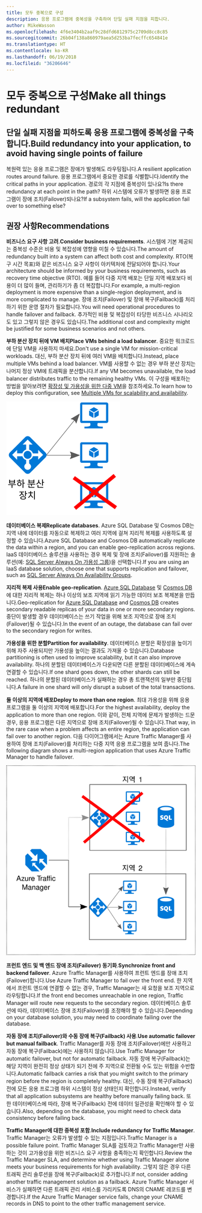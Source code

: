 ```yaml
---
title: 모두 중복으로 구성
description: 응용 프로그램에 중복성을 구축하여 단일 실패 지점을 피합니다.
author: MikeWasson
ms.openlocfilehash: 4f6e3404b2aaf9c28dfd6812975c2709d8cc8c85
ms.sourcegitcommit: 26b04f138a860979aea5d253ba7fecffc654841e
ms.translationtype: HT
ms.contentlocale: ko-KR
ms.lasthandoff: 06/19/2018
ms.locfileid: "36206646"
---
```

# <a name="make-all-things-redundant"></a><span data-ttu-id="4357f-103">모두 중복으로 구성</span><span class="sxs-lookup"><span data-stu-id="4357f-103">Make all things redundant</span></span>

## <a name="build-redundancy-into-your-application-to-avoid-having-single-points-of-failure"></a><span data-ttu-id="4357f-104">단일 실패 지점을 피하도록 응용 프로그램에 중복성을 구축합니다.</span><span class="sxs-lookup"><span data-stu-id="4357f-104">Build redundancy into your application, to avoid having single points of failure</span></span>

<span data-ttu-id="4357f-105">복원력 있는 응용 프로그램은 장애가 발생해도 라우팅됩니다.</span><span class="sxs-lookup"><span data-stu-id="4357f-105">A resilient application routes around failure.</span></span> <span data-ttu-id="4357f-106">응용 프로그램에서 중요한 경로를 식별합니다.</span><span class="sxs-lookup"><span data-stu-id="4357f-106">Identify the critical paths in your application.</span></span> <span data-ttu-id="4357f-107">경로의 각 지점에 중복성이 있나요?</span><span class="sxs-lookup"><span data-stu-id="4357f-107">Is there redundancy at each point in the path?</span></span> <span data-ttu-id="4357f-108">하위 시스템에 오류가 발생하면 응용 프로그램이 장애 조치(Failover)되나요?</span><span class="sxs-lookup"><span data-stu-id="4357f-108">If a subsystem fails, will the application fail over to something else?</span></span>

## <a name="recommendations"></a><span data-ttu-id="4357f-109">권장 사항</span><span class="sxs-lookup"><span data-stu-id="4357f-109">Recommendations</span></span> 

<span data-ttu-id="4357f-110">**비즈니스 요구 사항 고려**.</span><span class="sxs-lookup"><span data-stu-id="4357f-110">**Consider business requirements**.</span></span> <span data-ttu-id="4357f-111">시스템에 기본 제공되는 중복성 수준은 비용 및 복잡성에 영향을 미칠 수 있습니다.</span><span class="sxs-lookup"><span data-stu-id="4357f-111">The amount of redundancy built into a system can affect both cost and complexity.</span></span> <span data-ttu-id="4357f-112">RTO(복구 시간 목표)와 같은 비즈니스 요구 사항이 아키텍처에 전달되어야 합니다.</span><span class="sxs-lookup"><span data-stu-id="4357f-112">Your architecture should be informed by your business requirements, such as recovery time objective (RTO).</span></span> <span data-ttu-id="4357f-113">예를 들어 다중 지역 배포는 단일 지역 배포보다 비용이 더 많이 들며, 관리하기가 좀 더 복잡합니다.</span><span class="sxs-lookup"><span data-stu-id="4357f-113">For example, a multi-region deployment is more expensive than a single-region deployment, and is more complicated to manage.</span></span> <span data-ttu-id="4357f-114">장애 조치(Failover) 및 장애 복구(Failback)를 처리하기 위한 운영 절차가 필요합니다.</span><span class="sxs-lookup"><span data-stu-id="4357f-114">You will need operational procedures to handle failover and failback.</span></span> <span data-ttu-id="4357f-115">추가적인 비용 및 복잡성이 타당한 비즈니스 시나리오도 있고 그렇지 않은 경우도 있습니다.</span><span class="sxs-lookup"><span data-stu-id="4357f-115">The additional cost and complexity might be justified for some business scenarios and not others.</span></span>

<span data-ttu-id="4357f-116">**부하 분산 장치 뒤에 VM 배치**</span><span class="sxs-lookup"><span data-stu-id="4357f-116">**Place VMs behind a load balancer**.</span></span> <span data-ttu-id="4357f-117">중요한 워크로드에 단일 VM을 사용하지 마세요.</span><span class="sxs-lookup"><span data-stu-id="4357f-117">Don't use a single VM for mission-critical workloads.</span></span> <span data-ttu-id="4357f-118">대신, 부하 분산 장치 뒤에 여러 VM을 배치합니다.</span><span class="sxs-lookup"><span data-stu-id="4357f-118">Instead, place multiple VMs behind a load balancer.</span></span> <span data-ttu-id="4357f-119">VM를 사용할 수 없는 경우 부하 분산 장치는 나머지 정상 VM에 트래픽을 분산합니다.</span><span class="sxs-lookup"><span data-stu-id="4357f-119">If any VM becomes unavailable, the load balancer distributes traffic to the remaining healthy VMs.</span></span> <span data-ttu-id="4357f-120">이 구성을 배포하는 방법을 알아보려면 [확장성 및 가용성을 위한 다중 VM][multi-vm-blueprint]을 참조하세요.</span><span class="sxs-lookup"><span data-stu-id="4357f-120">To learn how to deploy this configuration, see [Multiple VMs for scalability and availability][multi-vm-blueprint].</span></span>

![](./images/load-balancing.svg)

<span data-ttu-id="4357f-121">**데이터베이스 복제**</span><span class="sxs-lookup"><span data-stu-id="4357f-121">**Replicate databases**.</span></span> <span data-ttu-id="4357f-122">Azure SQL Database 및 Cosmos DB는 지역 내에 데이터를 자동으로 복제하고 여러 지역에 걸쳐 지리적 복제를 사용하도록 설정할 수 있습니다.</span><span class="sxs-lookup"><span data-stu-id="4357f-122">Azure SQL Database and Cosmos DB automatically replicate the data within a region, and you can enable geo-replication across regions.</span></span> <span data-ttu-id="4357f-123">IaaS 데이터베이스 솔루션을 사용하는 경우 복제 및 장애 조치(Failover)를 지원하는 솔루션(예: [SQL Server Always On 가용성 그룹][sql-always-on])을 선택합니다.</span><span class="sxs-lookup"><span data-stu-id="4357f-123">If you are using an IaaS database solution, choose one that supports replication and failover, such as [SQL Server Always On Availability Groups][sql-always-on].</span></span> 

<span data-ttu-id="4357f-124">**지리적 복제 사용**</span><span class="sxs-lookup"><span data-stu-id="4357f-124">**Enable geo-replication**.</span></span> <span data-ttu-id="4357f-125">[Azure SQL Database][sql-geo-replication] 및 [Cosmos DB][cosmosdb-geo-replication]에 대한 지리적 복제는 하나 이상의 보조 지역에 읽기 가능한 데이터 보조 복제본을 만듭니다.</span><span class="sxs-lookup"><span data-stu-id="4357f-125">Geo-replication for [Azure SQL Database][sql-geo-replication] and [Cosmos DB][cosmosdb-geo-replication] creates secondary readable replicas of your data in one or more secondary regions.</span></span> <span data-ttu-id="4357f-126">중단이 발생할 경우 데이터베이스는 쓰기 작업을 위해 보조 지역으로 장애 조치(Failover)될 수 있습니다.</span><span class="sxs-lookup"><span data-stu-id="4357f-126">In the event of an outage, the database can fail over to the secondary region for writes.</span></span>

<span data-ttu-id="4357f-127">**가용성을 위한 분할**</span><span class="sxs-lookup"><span data-stu-id="4357f-127">**Partition for availability**.</span></span> <span data-ttu-id="4357f-128">데이터베이스 분할은 확장성을 높이기 위해 자주 사용되지만 가용성을 높이는 결과도 가져올 수 있습니다.</span><span class="sxs-lookup"><span data-stu-id="4357f-128">Database partitioning is often used to improve scalability, but it can also improve availability.</span></span> <span data-ttu-id="4357f-129">하나의 분할된 데이터베이스가 다운되면 다른 분할된 데이터베이스에 계속 연결할 수 있습니다.</span><span class="sxs-lookup"><span data-stu-id="4357f-129">If one shard goes down, the other shards can still be reached.</span></span> <span data-ttu-id="4357f-130">하나의 분할된 데이터베이스가 실패하는 경우 총 트랜잭션의 일부만 중단됩니다.</span><span class="sxs-lookup"><span data-stu-id="4357f-130">A failure in one shard will only disrupt a subset of the total transactions.</span></span> 

<span data-ttu-id="4357f-131">**둘 이상의 지역에 배포**</span><span class="sxs-lookup"><span data-stu-id="4357f-131">**Deploy to more than one region**.</span></span> <span data-ttu-id="4357f-132">최대 가용성을 위해 응용 프로그램을 둘 이상의 지역에 배포합니다.</span><span class="sxs-lookup"><span data-stu-id="4357f-132">For the highest availability, deploy the application to more than one region.</span></span> <span data-ttu-id="4357f-133">이와 같이, 전체 지역에 문제가 발생하는 드문 경우, 응용 프로그램은 다른 지역으로 장애 조치(Failover)될 수 있습니다.</span><span class="sxs-lookup"><span data-stu-id="4357f-133">That way, in the rare case when a problem affects an entire region, the application can fail over to another region.</span></span> <span data-ttu-id="4357f-134">다음 다이어그램에서는 Azure Traffic Manager를 사용하여 장애 조치(Failover)를 처리하는 다중 지역 응용 프로그램을 보여 줍니다.</span><span class="sxs-lookup"><span data-stu-id="4357f-134">The following diagram shows a multi-region application that uses Azure Traffic Manager to handle failover.</span></span>

![](images/failover.svg)

<span data-ttu-id="4357f-135">**프런트 엔드 및 백 엔드 장애 조치(Failover) 동기화**.</span><span class="sxs-lookup"><span data-stu-id="4357f-135">**Synchronize front and backend failover**.</span></span> <span data-ttu-id="4357f-136">Azure Traffic Manager를 사용하여 프런트 엔드를 장애 조치(Failover)합니다.</span><span class="sxs-lookup"><span data-stu-id="4357f-136">Use Azure Traffic Manager to fail over the front end.</span></span> <span data-ttu-id="4357f-137">한 지역에서 프런트 엔드에 연결할 수 없는 경우, Traffic Manager는 새 요청을 보조 지역으로 라우팅합니다.</span><span class="sxs-lookup"><span data-stu-id="4357f-137">If the front end becomes unreachable in one region, Traffic Manager will route new requests to the secondary region.</span></span> <span data-ttu-id="4357f-138">데이터베이스 솔루션에 따라, 데이터베이스 장애 조치(Failover)를 조정해야 할 수 있습니다.</span><span class="sxs-lookup"><span data-stu-id="4357f-138">Depending on your database solution, you may need to coordinate failing over the database.</span></span> 

<span data-ttu-id="4357f-139">**자동 장애 조치(Failover)와 수동 장애 복구(Failback) 사용**.</span><span class="sxs-lookup"><span data-stu-id="4357f-139">**Use automatic failover but manual failback**.</span></span> <span data-ttu-id="4357f-140">Traffic Manager를 자동 장애 조치(Failover)에만 사용하고 자동 장애 복구(Failback)에는 사용하지 않습니다.</span><span class="sxs-lookup"><span data-stu-id="4357f-140">Use Traffic Manager for automatic failover, but not for automatic failback.</span></span> <span data-ttu-id="4357f-141">자동 장애 복구(Failback)는 해당 지역이 완전히 정상 상태가 되기 전에 주 지역으로 전환될 수도 있는 위험을 수반합니다.</span><span class="sxs-lookup"><span data-stu-id="4357f-141">Automatic failback carries a risk that you might switch to the primary region before the region is completely healthy.</span></span> <span data-ttu-id="4357f-142">대신, 수동 장애 복구(Failback) 전에 모든 응용 프로그램 하위 시스템이 정상 상태인지 확인합니다.</span><span class="sxs-lookup"><span data-stu-id="4357f-142">Instead, verify that all application subsystems are healthy before manually failing back.</span></span> <span data-ttu-id="4357f-143">또한 데이터베이스에 따라, 장애 복구(Failback) 전에 데이터 일관성을 확인해야 할 수 있습니다.</span><span class="sxs-lookup"><span data-stu-id="4357f-143">Also, depending on the database, you might need to check data consistency before failing back.</span></span>

<span data-ttu-id="4357f-144">**Traffic Manager에 대한 중복성 포함**.</span><span class="sxs-lookup"><span data-stu-id="4357f-144">**Include redundancy for Traffic Manager**.</span></span> <span data-ttu-id="4357f-145">Traffic Manager는 오류가 발생할 수 있는 지점입니다.</span><span class="sxs-lookup"><span data-stu-id="4357f-145">Traffic Manager is a possible failure point.</span></span> <span data-ttu-id="4357f-146">Traffic Manager SLA를 검토하고 Traffic Manager만 사용하는 것이 고가용성을 위한 비즈니스 요구 사항을 충족하는지 확인합니다.</span><span class="sxs-lookup"><span data-stu-id="4357f-146">Review the Traffic Manager SLA, and determine whether using Traffic Manager alone meets your business requirements for high availability.</span></span> <span data-ttu-id="4357f-147">그렇지 않은 경우 다른 트래픽 관리 솔루션을 장애 복구(Failback)로 추가합니다.</span><span class="sxs-lookup"><span data-stu-id="4357f-147">If not, consider adding another traffic management solution as a failback.</span></span> <span data-ttu-id="4357f-148">Azure Traffic Manager 서비스가 실패하면 다른 트래픽 관리 서비스를 가리키도록 DNS의 CNAME 레코드를 변경합니다.</span><span class="sxs-lookup"><span data-stu-id="4357f-148">If the Azure Traffic Manager service fails, change your CNAME records in DNS to point to the other traffic management service.</span></span>



<!-- links -->

[multi-vm-blueprint]: ../../reference-architectures/virtual-machines-windows/multi-vm.md

[cassandra]: http://cassandra.apache.org/
[cosmosdb-geo-replication]: /azure/cosmos-db/distribute-data-globally
[sql-always-on]: https://msdn.microsoft.com/library/hh510230.aspx
[sql-geo-replication]: /azure/sql-database/sql-database-geo-replication-overview
